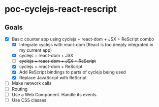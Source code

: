 # poc-cyclejs-react-rescript

## Goals

- [x] Basic counter app using cyclejs + react-dom + JSX + ReScript combo
  - [x] Integrate cyclejs with react-dom (React is too deeply integrated in my current app)
  - [x] cyclejs + react-dom + JSX
  - [ ] ~~cyclejs + react-dom + JSX + ReScript~~
  - [x] cyclejs + react-dom + ReScript
  - [x] Add ReScript bindings to parts of cyclejs being used
  - [x] Replace JavaScript with ReScript
- [ ] Make network calls
- [ ] Routing
- [ ] Use a Web Component. Handle its events.
- [ ] Use CSS classes

